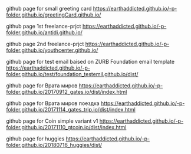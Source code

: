 


github page for small greeting card https://earthaddicted.github.io/-p-folder.github.io/greetingCard.github.io/

github page 1st freelance-prjct https://earthaddicted.github.io/-p-folder.github.io/antidi.github.io/

github page 2nd freelance-prjct https://earthaddicted.github.io/-p-folder.github.io/youthcenter.github.io/

github page for test email baised on ZURB Foundation email template  https://earthaddicted.github.io/-p-folder.github.io/test/foundation_testemil.github.io/dist/

<!-- github page for chicaga.ru English website (adaptife of already exhisted pages and new pages - mob menu etc... (main, to finish for adults page, create pages for teenagers, kids, corporate), create main form (contact form7 for WP)
https://earthaddicted.github.io/portfolio-folder.github.io/chicaga.github.io/kids.html -->

github page for Врата миров https://earthaddicted.github.io/-p-folder.github.io/20170912_gates.io/dist/index.html

github page for Врата миров поездка https://earthaddicted.github.io/-p-folder.github.io/20171114_gates_trip.io/dist/index.html

github page for Coin simple variant v1 https://earthaddicted.github.io/-p-folder.github.io/20171110_gtcoin.io/dist/index.html

github page for huggies  https://earthaddicted.github.io/-p-folder.github.io/20180716_huggies/dist/
